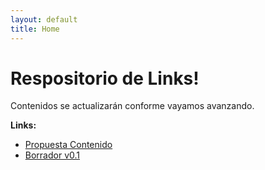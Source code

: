 ```yaml
---
layout: default
title: Home
---
```

<h1>Respositorio de Links!</h1>
Contenidos se actualizarán conforme vayamos avanzando.

**Links:** 
- [Propuesta Contenido](https://mestepario.github.io/proyectos)
- [Borrador v0.1](https://drive.google.com/drive/folders/1zfUvbFW0Zo-JoMgEsrACB0G-qwHCpK54?usp=sharing) 
